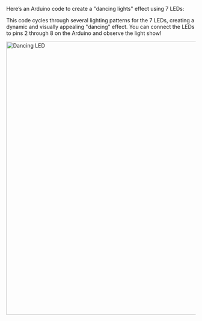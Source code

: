 Here’s an Arduino code to create a "dancing lights" effect using 7 LEDs:

This code cycles through several lighting patterns for the 7 LEDs, 
creating a dynamic and visually appealing "dancing" effect.
You can connect the LEDs to pins 2 through 8 on the Arduino and observe the light show!


<img width="726" alt="Dancing LED" src="https://github.com/user-attachments/assets/8d67a752-2dbc-4fa3-a2e7-bfb4a2643b79" />
